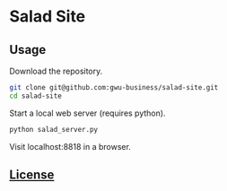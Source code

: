 # Salad Site

## Usage

Download the repository.

```` sh
git clone git@github.com:gwu-business/salad-site.git
cd salad-site
````

Start a local web server (requires python).

```` sh
python salad_server.py
````

Visit localhost:8818 in a browser.

## [License](LICENSE.md)
